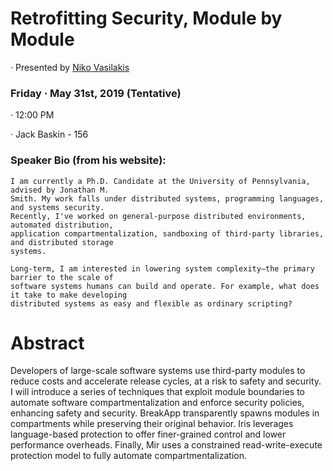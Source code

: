 # Retrofitting Security, Module by Module

&middot; Presented by [Niko Vasilakis](http://nikos.vasilak.is/)

### Friday &middot; May 31st, 2019 (Tentative)
&middot; 12:00 PM

&middot; Jack Baskin - 156

<!-- short bio from Niko's website -->
### Speaker Bio (from his website):

    I am currently a Ph.D. Candidate at the University of Pennsylvania, advised by Jonathan M.
    Smith. My work falls under distributed systems, programming languages, and systems security.
    Recently, I've worked on general-purpose distributed environments, automated distribution,
    application compartmentalization, sandboxing of third-party libraries, and distributed storage
    systems. 

    Long-term, I am interested in lowering system complexity—the primary barrier to the scale of
    software systems humans can build and operate. For example, what does it take to make developing
    distributed systems as easy and flexible as ordinary scripting? 

# Abstract
Developers of large-scale software systems use third-party modules to
reduce costs and accelerate release cycles, at a risk to safety and
security. I will introduce a series of techniques that exploit module
boundaries to automate software compartmentalization and enforce
security policies, enhancing safety and security. BreakApp
transparently spawns modules in compartments while preserving their
original behavior. Iris leverages language-based protection to offer
finer-grained control and lower performance overheads. Finally, Mir
uses a constrained read-write-execute protection model to fully
automate compartmentalization.
